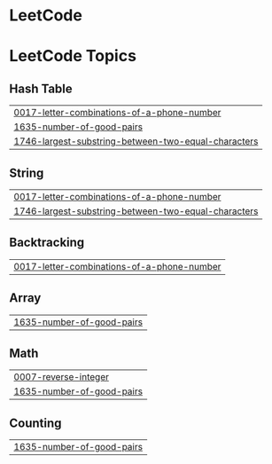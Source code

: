 # LeetCode
<!---LeetCode Topics Start-->
# LeetCode Topics
## Hash Table
|  |
| ------- |
| [0017-letter-combinations-of-a-phone-number](https://github.com/RyanUsher606/LeetCode/tree/master/0017-letter-combinations-of-a-phone-number) |
| [1635-number-of-good-pairs](https://github.com/RyanUsher606/LeetCode/tree/master/1635-number-of-good-pairs) |
| [1746-largest-substring-between-two-equal-characters](https://github.com/RyanUsher606/LeetCode/tree/master/1746-largest-substring-between-two-equal-characters) |
## String
|  |
| ------- |
| [0017-letter-combinations-of-a-phone-number](https://github.com/RyanUsher606/LeetCode/tree/master/0017-letter-combinations-of-a-phone-number) |
| [1746-largest-substring-between-two-equal-characters](https://github.com/RyanUsher606/LeetCode/tree/master/1746-largest-substring-between-two-equal-characters) |
## Backtracking
|  |
| ------- |
| [0017-letter-combinations-of-a-phone-number](https://github.com/RyanUsher606/LeetCode/tree/master/0017-letter-combinations-of-a-phone-number) |
## Array
|  |
| ------- |
| [1635-number-of-good-pairs](https://github.com/RyanUsher606/LeetCode/tree/master/1635-number-of-good-pairs) |
## Math
|  |
| ------- |
| [0007-reverse-integer](https://github.com/RyanUsher606/LeetCode/tree/master/0007-reverse-integer) |
| [1635-number-of-good-pairs](https://github.com/RyanUsher606/LeetCode/tree/master/1635-number-of-good-pairs) |
## Counting
|  |
| ------- |
| [1635-number-of-good-pairs](https://github.com/RyanUsher606/LeetCode/tree/master/1635-number-of-good-pairs) |
<!---LeetCode Topics End-->